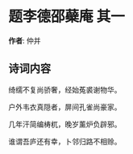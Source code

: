 # 题李德邵蘗庵  其一

**作者**: 仲并

## 诗词内容

绮𦈡不复尚骄奢，经始菟裘谢物华。

户外韦衣真隠者，屏间孔雀尚豪家。

几年汗简编梼杌，晚岁薰炉负辟邪。

谁谓吾庐还有幸，卜邻归路不相赊。

